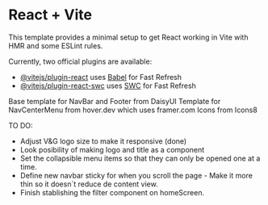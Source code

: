 # React + Vite

This template provides a minimal setup to get React working in Vite with HMR and some ESLint rules.

Currently, two official plugins are available:

- [@vitejs/plugin-react](https://github.com/vitejs/vite-plugin-react/blob/main/packages/plugin-react/README.md) uses [Babel](https://babeljs.io/) for Fast Refresh
- [@vitejs/plugin-react-swc](https://github.com/vitejs/vite-plugin-react-swc) uses [SWC](https://swc.rs/) for Fast Refresh

Base template for NavBar and Footer from DaisyUI
Template for NavCenterMenu from hover.dev which uses framer.com
Icons from Icons8

TO DO:
- Adjust V&G logo size to make it responsive (done)
- Look posibility of making logo and title as a component
- Set the collapsible menu items so that they can only be opened one at a time.
- Define new navbar sticky for when you scroll the page - Make it more thin so it doesn´t reduce de content view.
- Finish stablishing the filter component on homeScreen.


